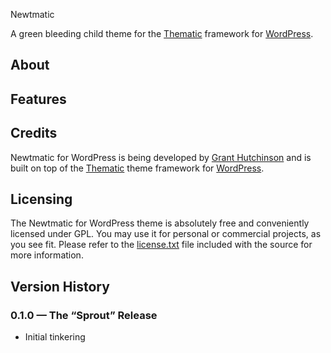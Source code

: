 Newtmatic

A green bleeding child theme for the [Thematic](http://themeshaper.com/thematic/) framework for [WordPress](http://wordpress.org/).


## About


## Features


## Credits

Newtmatic for WordPress is being developed by [Grant Hutchinson](http://splorp.me/) and is built on top of the [Thematic](http://themeshaper.com/thematic/) theme framework for [WordPress](http://wordpress.org/).


## Licensing

The Newtmatic for WordPress theme is absolutely free and conveniently licensed under GPL. You may use it for personal or commercial projects, as you see fit. Please refer to the [license.txt](https://github.com/splorp/newtmatic/blob/master/license.txt) file included with the source for more information.


## Version History

### 0.1.0 — The “Sprout” Release

+ Initial tinkering